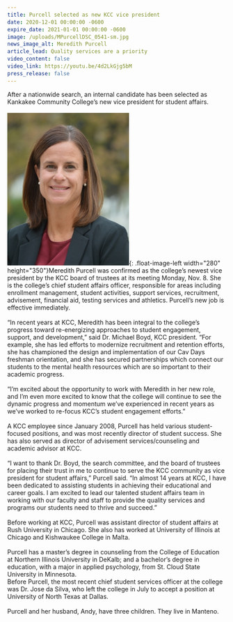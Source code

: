 ```yaml
---
title: Purcell selected as new KCC vice president
date: 2020-12-01 00:00:00 -0600
expire_date: 2021-01-01 00:00:00 -0600
image: /uploads/MPurcellDSC_0541-sm.jpg
news_image_alt: Meredith Purcell
article_lead: Quality services are a priority
video_content: false
video_link: https://youtu.be/4d2LkGjg5bM
press_release: false
---
```

After a nationwide search, an internal candidate has been selected as Kankakee Community College’s new vice president for student affairs.<br><br>![](/uploads/MPurcellDSC_0541-sm.jpg){: .float-image-left width="280" height="350"}Meredith Purcell was confirmed as the college’s newest vice president by the KCC board of trustees at its meeting Monday, Nov. 8. She is the college’s chief student affairs officer, responsible for areas including enrollment management, student activities, support services, recruitment, advisement, financial aid, testing services and athletics. Purcell’s new job is effective immediately.<br><br>“In recent years at KCC, Meredith has been integral to the college’s progress toward re-energizing approaches to student engagement, support, and development,” said Dr. Michael Boyd, KCC president. “For example, she has led efforts to modernize recruitment and retention efforts, she has championed the design and implementation of our Cav Days freshman orientation, and she has secured partnerships which connect our students to the mental health resources which are so important to their academic progress.<br><br>“I’m excited about the opportunity to work with Meredith in her new role, and I’m even more excited to know that the college will continue to see the dynamic progress and momentum we’ve experienced in recent years as we’ve worked to re-focus KCC’s student engagement efforts.”<br><br>A KCC employee since January 2008, Purcell has held various student-focused positions, and was most recently director of student success. She has also served as director of advisement services/counseling and academic advisor at KCC.<br><br>“I want to thank Dr. Boyd, the search committee, and the board of trustees for placing their trust in me to continue to serve the KCC community as vice president for student affairs,” Purcell said. “In almost 14 years at KCC, I have been dedicated to assisting students in achieving their educational and career goals. I am excited to lead our talented student affairs team in working with our faculty and staff to provide the quality services and programs our students need to thrive and succeed.”<br><br>Before working at KCC, Purcell was assistant director of student affairs at Rush University in Chicago. She also has worked at University of Illinois at Chicago and Kishwaukee College in Malta.<br><br>Purcell has a master’s degree in counseling from the College of Education at Northern Illinois University in DeKalb; and a bachelor’s degree in education, with a major in applied psychology, from St. Cloud State University in Minnesota.<br>Before Purcell, the most recent chief student services officer at the college was Dr. Jose da Silva, who left the college in July to accept a position at University of North Texas at Dallas.&nbsp;<br><br>Purcell and her husband, Andy, have three children. They live in Manteno.

